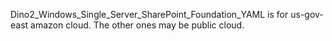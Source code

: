 Dino2_Windows_Single_Server_SharePoint_Foundation_YAML is for us-gov-east amazon cloud. The other ones may be public cloud.